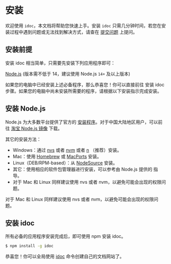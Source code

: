 安装
===

欢迎使用 `idoc`，本文档将帮助您快速上手。安装 `idoc` 只需几分钟时间，若您在安装过程中遇到问题或无法找到解决方式，请查在 [提交问题](https://github.com/jaywcjlove/idoc/issues) 上提问。

## 安装前提

安装 idoc 相当简单，只需要先安装下列应用程序即可：

[Node.js](http://nodejs.org/) (版本需不低于 14，建议使用 Node.js `14+` 及以上版本)

如果您的电脑中已经安装上述必备程序，那么恭喜您！你可以直接前往 安装 idoc 步骤。如果您的电脑中尚未安装所需要的程序，请根据以下安装指示完成安装。

## 安装 Node.js

Node.js 为大多数平台提供了官方的 [安装程序](https://nodejs.org/en/download/)。对于中国大陆地区用户，可以前往 [淘宝 Node.js 镜像](https://npmmirror.com/mirrors/node/) 下载。

其它的安装方法：

- Windows：通过 [nvs](https://github.com/jasongin/nvs/) 或者 [nvm](https://github.com/nvm-sh/nvm) 或者 [n](https://github.com/tj/n) （推荐）安装。
- Mac：使用 [Homebrew](https://brew.sh/) 或 [MacPorts](http://www.macports.org/) 安装。
- Linux（DEB/RPM-based）：从 [NodeSource](https://github.com/nodesource/distributions) 安装。
- 其它：使用相应的软件包管理器进行安装，可以参考由 Node.js 提供的 指导。
- 对于 Mac 和 Linux 同样建议使用 nvs 或者 nvm，以避免可能会出现的权限问题。

对于 Mac 和 Linux 同样建议使用 nvs 或者 nvm，以避免可能会出现的权限问题。

## 安装 idoc

所有必备的应用程序安装完成后，即可使用 npm 安装 idoc。

```bash
$ npm install -g idoc
```

恭喜您！你可以全局使用 [idoc](../api/command.md) 命令创建自己的文档网站了。
